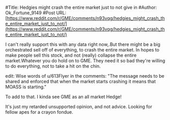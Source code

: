 #Title: Hedgies might crash the entire market just to not give in
#Author: Ok_Fortune_9149
#Post URL: [https://www.reddit.com/r/GME/comments/n93vqg/hedgies_might_crash_the_entire_market_just_to_not/](https://www.reddit.com/r/GME/comments/n93vqg/hedgies_might_crash_the_entire_market_just_to_not/)


I can't really support this with any data right now,.But there might be a big orchestrated sell off of everything, to crash the entire market. In hopes to make people sell this stock, and not (really) collapse the entire market.Whatever you do hold on to GME. They need it so bad they're willing to do everything, not to take a hit on the chin.

edit: Wise words of u/613Flyer in the comments: "The message needs to be shared and enforced that when the market starts crashing it means that MOASS is starting."

To add to that. I kinda see GME as an all market Hedge!

It's just my retarded unsupported opinion, and not advice. Looking for fellow apes for a crayon fondue.